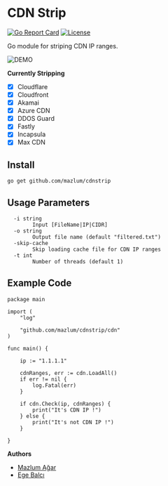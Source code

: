 # CDN Strip
[![Go Report Card](https://goreportcard.com/badge/github.com/mazlum/cdnstrip)](https://goreportcard.com/report/github.com/mazlum/cdnstrip)  [![License](https://img.shields.io/packagist/l/doctrine/orm.svg)](https://raw.githubusercontent.com/mazlum/cdnstrip/master/LICENCE)

Go module for striping CDN IP ranges.

<img align="center" src="https://github.com/mazlum/cdnstrip/raw/master/usage.gif" alt="DEMO"/>

**Currently Stripping**
- [x] Cloudflare
- [x] Cloudfront
- [x] Akamai
- [x] Azure CDN
- [x] DDOS Guard
- [x] Fastly
- [x] Incapsula
- [x] Max CDN

## Install
```
go get github.com/mazlum/cdnstrip
```

## Usage Parameters
```
  -i string
    	Input [FileName|IP|CIDR]
  -o string
    	Output file name (default "filtered.txt")
  -skip-cache
    	Skip loading cache file for CDN IP ranges
  -t int
    	Number of threads (default 1)

```

## Example Code
```
package main

import (
	"log"

	"github.com/mazlum/cdnstrip/cdn"
)

func main() {

	ip := "1.1.1.1"

	cdnRanges, err := cdn.LoadAll()
	if err != nil {
		log.Fatal(err)
	}

	if cdn.Check(ip, cdnRanges) {
		print("It's CDN IP !")
	} else {
		print("It's not CDN IP !")
	}

}
```


**Authors**
- [Mazlum Ağar](https://twitter.com/mazlumagar)
- [Ege Balcı](https://twitter.com/egeblc) 
